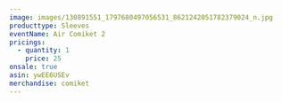 ```yaml
---
image: images/130891551_1797680497056531_8621242051782379024_n.jpg
producttype: Sleeves
eventName: Air Comiket 2
pricings:
  - quantity: 1
    price: 25
onsale: true
asin: ywEE6USEv
merchandise: comiket
---
```

